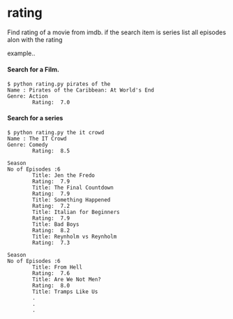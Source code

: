 rating
======

Find rating of a movie from imdb. if the search item is series list all episodes alon with the rating

example..
#### Search for a Film. 
```shell
$ python rating.py pirates of the
Name : Pirates of the Caribbean: At World's End
Genre: Action
        Rating:  7.0
```

#### Search for a series
```shell
$ python rating.py the it crowd
Name : The IT Crowd
Genre: Comedy
        Rating:  8.5

Season
No of Episodes :6
        Title: Jen the Fredo
        Rating:  7.9
        Title: The Final Countdown
        Rating:  7.9
        Title: Something Happened
        Rating:  7.2
        Title: Italian for Beginners
        Rating:  7.9
        Title: Bad Boys
        Rating:  8.2
        Title: Reynholm vs Reynholm
        Rating:  7.3

Season
No of Episodes :6
        Title: From Hell
        Rating:  7.6
        Title: Are We Not Men?
        Rating:  8.0
        Title: Tramps Like Us
        .
        .
        .
```
